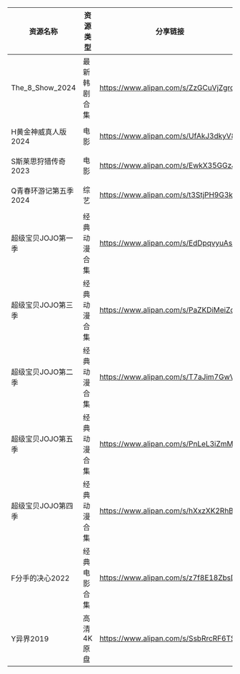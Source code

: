 | 资源名称            | 资源类型   | 分享链接                                 | 发布时间                |
| --------------- | ------ | ------------------------------------ | ------------------- |
| The_8_Show_2024 | 最新韩剧合集 | https://www.alipan.com/s/ZzGCuVjZgrd | 2024-05-19 09:04:09 |
| H黄金神威真人版2024    | 电影     | https://www.alipan.com/s/UfAkJ3dkyV8 | 2024-05-19 19:04:18 |
| S斯莱思狩猎传奇2023    | 电影     | https://www.alipan.com/s/EwkX35GGzJB | 2024-05-19 09:06:12 |
| Q青春环游记第五季2024   | 综艺     | https://www.alipan.com/s/t3StjPH9G3k | 2024-05-19 08:58:07 |
| 超级宝贝JOJO第一季     | 经典动漫合集 | https://www.alipan.com/s/EdDpqvyuAsn | 2024-05-19 20:50:12 |
| 超级宝贝JOJO第三季     | 经典动漫合集 | https://www.alipan.com/s/PaZKDiMeiZd | 2024-05-19 20:50:13 |
| 超级宝贝JOJO第二季     | 经典动漫合集 | https://www.alipan.com/s/T7aJim7GwVs | 2024-05-19 20:48:14 |
| 超级宝贝JOJO第五季     | 经典动漫合集 | https://www.alipan.com/s/PnLeL3iZmMr | 2024-05-19 20:48:16 |
| 超级宝贝JOJO第四季     | 经典动漫合集 | https://www.alipan.com/s/hXxzXK2RhBZ | 2024-05-19 20:48:18 |
| F分手的决心2022      | 经典电影合集 | https://www.alipan.com/s/z7f8E18ZbsD | 2024-05-19 13:28:22 |
| Y异界2019         | 高清4K原盘 | https://www.alipan.com/s/SsbRrcRF6TS | 2024-05-19 09:02:06 |
